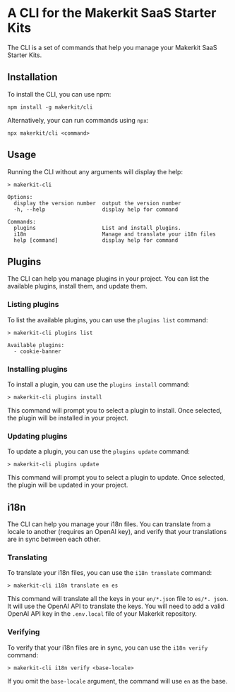 # A CLI for the Makerkit SaaS Starter Kits

The CLI is a set of commands that help you manage your Makerkit SaaS Starter Kits.

## Installation

To install the CLI, you can use npm:

```
npm install -g makerkit/cli
```

Alternatively, your can run commands using `npx`:

```
npx makerkit/cli <command>
```

## Usage

Running the CLI without any arguments will display the help:

```
> makerkit-cli

Options:
  display the version number  output the version number
  -h, --help                  display help for command

Commands:
  plugins                     List and install plugins.
  i18n                        Manage and translate your i18n files
  help [command]              display help for command
```

## Plugins

The CLI can help you manage plugins in your project. You can list the available plugins, install them, and update them.

### Listing plugins

To list the available plugins, you can use the `plugins list` command:

```
> makerkit-cli plugins list

Available plugins:
  - cookie-banner
```

### Installing plugins

To install a plugin, you can use the `plugins install` command:

```
> makerkit-cli plugins install
```

This command will prompt you to select a plugin to install. Once selected, the plugin will be installed in your project.

### Updating plugins

To update a plugin, you can use the `plugins update` command:

```
> makerkit-cli plugins update
```

This command will prompt you to select a plugin to update. Once selected, the plugin will be updated in your project.

## i18n

The CLI can help you manage your i18n files. You can translate from a locale 
to another (requires an OpenAI key), and verify that your translations are 
in sync between each other.

### Translating

To translate your i18n files, you can use the `i18n translate` command:

```
> makerkit-cli i18n translate en es
```

This command will translate all the keys in your `en/*.json` file to `es/*.
json`. It will use the OpenAI API to translate the keys. You will need to 
add a valid OpenAI API key in the `.env.local` file of your Makerkit repository.

### Verifying

To verify that your i18n files are in sync, you can use the `i18n verify` command:

```
> makerkit-cli i18n verify <base-locale>
```

If you omit the `base-locale` argument, the command will use `en` as the base.
